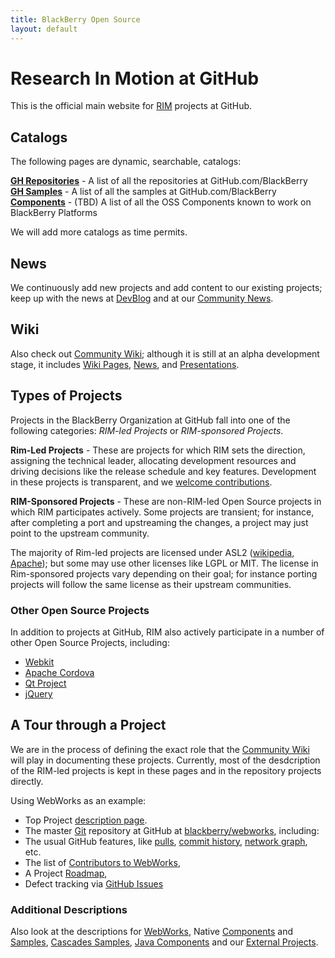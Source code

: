 ```yaml
---
title: BlackBerry Open Source
layout: default
---
```


# Research In Motion at GitHub

This is the official main website for [RIM](http://rim.com) projects at GitHub.

## Catalogs

The following pages are dynamic, searchable, catalogs:  

<p>
<strong><a href="http://blackberry.github.com/Community/All_Repos.html" target="_blank">GH Repositories</a></strong> - A list of all the repositories at GitHub.com/BlackBerry
<br/>
<strong><a href="http://blackberry.github.com/Community/All_Repos.html" target="_blank">GH Samples</a></strong> - A list of all the samples at GitHub.com/BlackBerry
</br>
<strong><a href="http://blackberry.github.com/Community/TBD.html">Components</a></strong> - (TBD) A list of all the OSS Components known to work on BlackBerry Platforms
</p>

We will add more catalogs as time permits.


## News

We continuously add new projects and add content to our existing projects;
keep up with the news at [DevBlog](http://devblog.blackberry.com/)
and at our [Community News](http://blackberry.github.com/Community/news/).

## Wiki

Also check out [Community Wiki](http://blackberry.github.com/Community/Community_Wiki.html); although it is still
at an alpha development stage, it includes
[Wiki Pages](http://blackberry.github.com/Community/All_Pages.html),
[News](http://blackberry.github.com/Community/news/index.html),
and
[Presentations](http://blackberry.github.com/Community/slides/index.html).

## Types of Projects

Projects in the BlackBerry Organization at GitHub fall into one of the following categories:
*RIM-led Projects* or *RIM-sponsored Projects*.

**Rim-Led Projects** - These are projects for which RIM sets the direction,
assigning the technical leader, allocating development resources and driving decisions like
the release schedule and key features.
Development in these projects is transparent, and we [welcome contributions](howToContribute.html).

**RIM-Sponsored Projects** - These are non-RIM-led Open Source projects in which RIM participates actively.
Some projects are transient; for instance, after completing a port and upstreaming the changes,
a project may just point to the upstream community.

The majority of Rim-led projects are licensed under ASL2
([wikipedia](http://en.wikipedia.org/wiki/Apache_Software_License), [Apache](http://www.apache.org/licenses/));
but some may use other licenses like LGPL or MIT.  The license in Rim-sponsored projects vary depending
on their goal; for instance porting projects will follow the same license as their upstream communities.

### Other Open Source Projects

In addition to projects at GitHub, RIM also actively participate in a number of other Open Source Projects, including:
* [Webkit](http://webkit.org)
* [Apache Cordova](http://incubator.apache.org/cordova/)
* [Qt Project](http://qt-project.org/)
* [jQuery](http://jquery.com)

## A Tour through a Project

We are in the process of defining the exact role that
the [Community Wiki](http://blackberry.github.com/Community/Community_Wiki.html) will play in documenting these projects.
Currently, most of the desdcription of the RIM-led projects is kept in these pages and in the repository projects
directly.

Using WebWorks as an example:

* Top Project [description page](webworks/index.html).
* The master [Git](http://en.wikipedia.org/wiki/Git_%28software%29) repository at GitHub at [blackberry/webworks](http://github.com/blackberry/WebWorks), including:
* The usual GitHub features, like [pulls](https://github.com/blackberry/WebWorks/pulls), [commit history](https://github.com/blackberry/WebWorks/commits/master), [network graph](https://github.com/blackberry/WebWorks/network), etc.
* The list of [Contributors to WebWorks](https://github.com/blackberry/WebWorks/contributors),
* A Project [Roadmap](https://github.com/blackberry/WebWorks/issues/milestones),
* Defect tracking via [GitHub Issues](https://github.com/blackberry/WebWorks/issues)

### Additional Descriptions

Also look at the descriptions for [WebWorks](webworks/index.html), Native [Components](ndk/components.html) and [Samples](ndk/samples.html), [Cascades Samples](cascades/samples.html), [Java Components](java/index.hmtl) and our
[External Projects](externalProjects.html).



